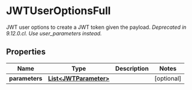 

# JWTUserOptionsFull

JWT user options to create a JWT token given the payload.   *Deprecated in 9.12.0.cl. Use user_parameters instead.*

## Properties

| Name | Type | Description | Notes |
|------------ | ------------- | ------------- | -------------|
|**parameters** | [**List&lt;JWTParameter&gt;**](JWTParameter.md) |  |  [optional] |



